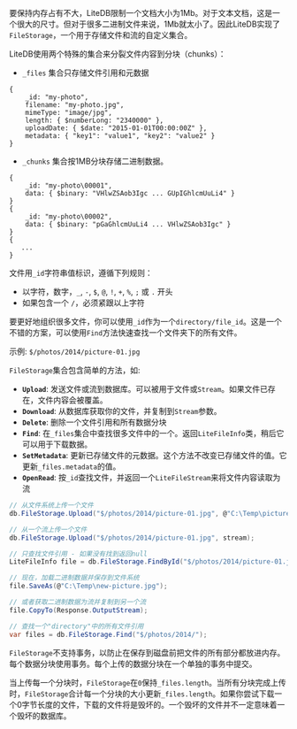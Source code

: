 要保持内存占有不大，LiteDB限制一个文档大小为1Mb。对于文本文档，这是一个很大的尺寸。但对于很多二进制文件来说，1Mb就太小了。因此LiteDB实现了`FileStorage`，一个用于存储文件和流的自定义集合。

LiteDB使用两个特殊的集合来分裂文件内容到分块（chunks）：

- `_files` 集合只存储文件引用和元数据

```JS
{
    _id: "my-photo",
    filename: "my-photo.jpg",
    mimeType: "image/jpg",
    length: { $numberLong: "2340000" },
    uploadDate: { $date: "2015-01-01T00:00:00Z" },
    metadata: { "key1": "value1", "key2": "value2" }
}
```

- `_chunks` 集合按1MB分块存储二进制数据。

```JS
{
    _id: "my-photo\00001",
    data: { $binary: "VHlwZSAob3Igc ... GUpIGhlcmUuLi4" }
}
{
    _id: "my-photo\00002",
    data: { $binary: "pGaGhlcmUuLi4 ... VHlwZSAob3Igc" }
}
{
   ...
}
```

文件用`_id`字符串值标识，遵循下列规则：

- 以字符，数字，`_`, `-`, `$`, `@`, `!`, `+`, `%`, `;` 或 `.` 开头
- 如果包含一个 `/`，必须紧跟以上字符 

要更好地组织很多文件，你可以使用`_id`作为一个`directory/file_id`。这是一个不错的方案，可以使用`Find`方法快速查找一个文件夹下的所有文件。

示例: `$/photos/2014/picture-01.jpg`

`FileStorage`集合包含简单的方法，如:

- **`Upload`**: 发送文件或流到数据库。可以被用于文件或`Stream`。如果文件已存在，文件内容会被覆盖。
- **`Download`**: 从数据库获取你的文件，并复制到`Stream`参数。
- **`Delete`**: 删除一个文件引用和所有数据分块
- **`Find`**: 在`_files`集合中查找很多文件中的一个。返回`LiteFileInfo`类，稍后它可以用于下载数据。
- **`SetMetadata`**: 更新已存储文件的元数据。这个方法不改变已存储文件的值。它更新`_files.metadata`的值。
- **`OpenRead`**: 按`_id`查找文件，并返回一个`LiteFileStream`来将文件内容读取为流

```C#
// 从文件系统上传一个文件
db.FileStorage.Upload("$/photos/2014/picture-01.jpg", @"C:\Temp\picture-01.jpg");

// 从一个流上传一个文件
db.FileStorage.Upload("$/photos/2014/picture-01.jpg", stream);

// 只查找文件引用 - 如果没有找到返回null
LiteFileInfo file = db.FileStorage.FindById("$/photos/2014/picture-01.jpg");

// 现在，加载二进制数据并保存到文件系统
file.SaveAs(@"C:\Temp\new-picture.jpg");

// 或者获取二进制数据为流并复制到另一个流
file.CopyTo(Response.OutputStream);

// 查找一个"directory"中的所有文件引用
var files = db.FileStorage.Find("$/photos/2014/");
```

`FileStorage`不支持事务，以防止在保存到磁盘前把文件的所有部分都放进内存。每个数据分块使用事务。每个上传的数据分块在一个单独的事务中提交。

当上传每一个分块时，`FileStorage`在`0`保持`_files.length`。当所有分块完成上传时，`FileStorage`合计每一个分块的大小更新`_files.length`。如果你尝试下载一个0字节长度的文件，下载的文件将是毁坏的。一个毁坏的文件并不一定意味着一个毁坏的数据库。 
